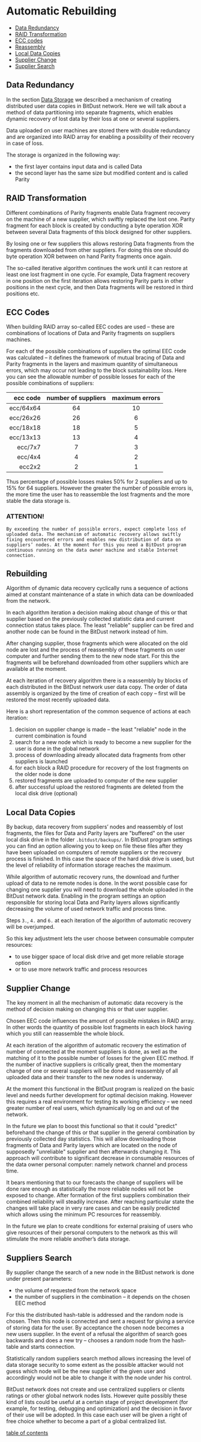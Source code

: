 ﻿# Automatic Rebuilding

* [Data Redundancy](#data-redundancy)
* [RAID Transformation](#raid-transformation)
* [ECC codes](#ecc-codes)
* [Reassembly](#rebuilding)
* [Local Data Copies](#local-data-copies)
* [Supplier Change](#supplier-change)
* [Supplier Search](#suppliers-search)


## Data Redundancy 

In the section [Data Storage](storage) we described a mechanism of creating distributed user data copies in BitDust network. Here we will talk about a method of data partitioning into separate fragments, which enables dynamic recovery of lost data by their loss at one or several suppliers.

Data uploaded on user machines are stored there with double redundancy and are organized into RAID array for enabling a possibility of their recovery in case of loss.

The storage is organized in the following way: 

+ the first layer contains input data and is called Data 
+ the second layer has the same size but modified content and is called Parity


## RAID Transformation 

Different combinations of Parity fragments enable Data fragment recovery on the machine of a new supplier, which swiftly replaced the lost one. Parity fragment for each block is created by conducting a byte operation XOR between several Data fragments of this block designed for other suppliers. 

By losing one or few suppliers this allows restoring Data fragments from the fragments downloaded from other suppliers. For doing this one should do byte operation XOR between on hand Parity fragments once again.

The so-called iterative algorithm continues the work until it can restore at least one lost fragment in one cycle. For example, Data fragment recovery in one position on the first iteration allows restoring Parity parts in other positions in the next cycle, and then Data fragments will be restored in third positions etc. 


## ECC Codes

When building RAID array so-called EEC codes are used – these are combinations of locations of Data and Parity fragments on suppliers machines.


For each of the possible combinations of suppliers the optimal EEC code was calculated – it defines the framework of mutual bracing of Data and Parity fragments in the layers and maximum quantity of simultaneous errors, which may occur not leading to the block sustainability loss. Here you can see the allowable number of possible losses for each of the possible combinations of suppliers:


| **ecc code**              | **number of suppliers**       | **maximum errors**        |
|---:|:---:|:---:|
| ecc/64x64                 | 64                            | 10                        | 
| ecc/26x26                 | 26                            | 6                         |
| ecc/18x18                 | 18                            | 5                         |
| ecc/13x13                 | 13                            | 4                         |
| ecc/7x7                   | 7                             | 3                         |
| ecc/4x4                   | 4                             | 2                         |
| ecc2x2                    | 2                             | 1                         |


Thus percentage of possible losses makes 50% for 2 suppliers and up to 15% for 64 suppliers. However the greater the number of possible errors is, the more time the user has to reassemble the lost fragments and the more stable the data storage is.


### ATTENTION!
    By exceeding the number of possible errors, expect complete loss of uploaded data. The mechanism of automatic recovery allows swiftly fixing encountered errors and enables new distribution of data on suppliers’ nodes. At the moment for this you need a BitDust program continuous running on the data owner machine and stable Internet connection.


## Rebuilding

Algorithm of dynamic data recovery cyclically runs a sequence of actions aimed at constant maintenance of a state in which data can be downloaded from the network.

In each algorithm iteration a decision making about change of this or that supplier based on the previously collected statistic data and current connection status takes place. The least "reliable" supplier can be fired and another node can be found in the BitDust network instead of him.

After changing supplier, those fragments which were allocated on the old node are lost and the process of reassembly of these fragments on user computer and further sending them to the new node start. For this the fragments will be beforehand downloaded from other suppliers which are available at the moment. 

At each iteration of recovery algorithm there is a reassembly by blocks of each distributed in the BitDust network user data copy. The order of data assembly is organized by the time of creation of each copy – first will be restored the most recently uploaded data. 

Here is a short representation of the common sequence of actions at each iteration:

1. decision on supplier change is made – the least "reliable" node in the current combination is found
2. search for a new node which is ready to become a new supplier for the user is done in the global network
3. process of downloading already allocated data fragments from other suppliers is launched
4. for each block a RAID procedure for recovery of the lost fragments on the older node is done
5. restored fragments are uploaded to computer of the new supplier 
6. after successful upload the restored fragments are deleted from the local disk drive (optional)


## Local Data Copies

By backup, data recovery from suppliers’ nodes and reassembly of lost fragments, the files for Data and Parity layers are "buffered" on the user local disk drive in the folder `.bitdust/backups/`.
In BitDust program settings you can find an option allowing you to keep on file these files after they have been uploaded on computers of remote suppliers or the recovery process is finished. In this case the space of the hard disk drive is used, but the level of reliability of information storage reaches the maximum.

While algorithm of automatic recovery runs, the download and further upload of data to ne remote nodes is done. In the worst possible case for changing one supplier you will need to download the whole uploaded in the BitDust network data. Enabling in the program settings an option responsible for storing local Data and Parity layers allows significantly decreasing the volume of used network traffic and process time. 

Steps `3.`, `4.` and `6.` at each iteration of the algorithm of automatic recovery will be overjumped.

So this key adjustment lets the user choose between consumable computer resources: 

+ to use bigger space of local disk drive and get more reliable storage option 
+ or to use more network traffic and process resources


## Supplier Change

The key moment in all the mechanism of automatic data recovery is the method of decision making on changing this or that user supplier. 

Chosen EEC code influences the amount of possible mistakes in RAID array. In other words the quantity of possible lost fragments in each block having which you still can reassemble the whole block. 

At each iteration of the algorithm of automatic recovery the estimation of number of connected at the moment suppliers is done, as well as the matching of it to the possible number of losses for the given EEC method. If the number of inactive suppliers is critically great, then the momentary change of one or several suppliers will be done and reassembly of all uploaded data and their transfer to the new nodes is underway.

At the moment this functional in the BitDust program is realized on the basic level and needs further development for optimal decision making. However this requires a real environment for testing its working efficiency – we need greater number of real users, which dynamically log on and out of the network. 

In the future we plan to boost this functional so that it could "predict" beforehand the change of this or that supplier in the general combination by previously collected day statistics. This will allow downloading those fragments of Data and Parity layers which are located on the node of supposedly "unreliable" supplier and then afterwards changing it. This approach will contribute to significant decrease in consumable resources of the data owner personal computer: namely network channel and process time.

It bears mentioning that to our forecasts the change of suppliers will be done rare enough as statistically the more reliable nodes will not be exposed to change. After formation of the first suppliers combination their combined reliability will steadily increase. After reaching particular state the changes will take place in very rare cases and can be easily predicted which allows using the minimum PC resources for reassembly.

In the future we plan to create conditions for external praising of users who give resources of their personal computers to the network as this will stimulate the more reliable another’s data storage.


## Suppliers Search

By supplier change the search of a new node in the BitDust network is done under present parameters:

+ the volume of requested from the network space
+ the number of suppliers in the combination – it depends on the chosen EEC method

For this the distributed hash-table is addressed and the random node is chosen. Then this node is connected and sent a request for giving a service of storing data for the user. By acceptance the chosen node becomes a new users supplier. In the event of a refusal the algorithm of search goes backwards and does a new try – chooses a random node from the hash-table and starts connection.

Statistically random suppliers search method allows increasing the level of data storage security to some extent as the possible attacker would not guess which node will be the new supplier of the given user and accordingly would not be able to change it with the node under his control.

BitDust network does not create and use centralized suppliers or clients ratings or other global network nodes lists. However quite possibly these kind of lists could be useful at a certain stage of project development (for example, for testing, debugging and optimization) and the decision in favor of their use will be adopted. In this case each user will be given a right of free choice whether to become a part of a global centralized list.




[table of contents](toc.md)